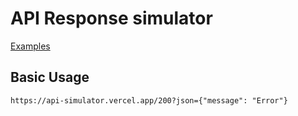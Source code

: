 # API Response simulator

[Examples](https://api-simulator.vercel.app/)

## Basic Usage

```
https://api-simulator.vercel.app/200?json={"message": "Error"}
```